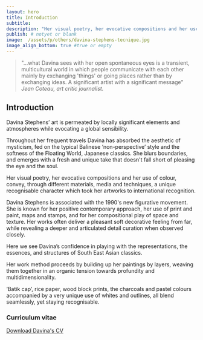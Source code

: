 ```yaml
---
layout: hero
title: Introduction
subtitle:
description: "Her visual poetry, her evocative compositions and her use of colour, convey, through different materials, media and techniques, a unique recognisable character which took her artworks to international recognition. Pop art, neo-figuration, or naïve art fall short of defining her style. Her works take on a contemporary character in her use of print and paint, maps and stamps, and in the compositional play of space and texture."
publish: # notyet or blank
image:  /assets/p/others/davina-stephens-tecnique.jpg
image_align_bottom: true #true or empty
---
```


>"...what Davina sees with her open spontaneous eyes is a transient, multicultural world in which people communicate with each other mainly by exchanging 'things' or going places rather than by exchanging ideas. A significant artist with a significant message" _Jean Coteau, art critic journalist._

## Introduction

Davina Stephens’ art is permeated by locally significant elements and atmospheres while evocating a global sensibility.

Throughout her frequent travels Davina has absorbed the aesthetic of mysticism, fed on the typical Balinese ‘non-perspective’ style and the softness of the Floating World, Japanese classics. She blurs boundaries, and  emerges with a fresh and unique take that doesn't fall short of pleasing the eye and the soul.

Her visual poetry, her evocative compositions and her use of colour, convey, through different materials, media and techniques, a unique recognisable character which took her artworks to international recognition.

Davina Stephens is associated with the 1990's new figurative movement. She is known for her positive contemporary approach, her use of print and paint, maps and stamps, and for her compositional play of space and texture. Her works often deliver a pleasant soft decorative feeling from far, while revealing a deeper and articulated detail curation when observed closely.

Here we see Davina’s confidence in playing with the representations, the essences, and structures of South East Asian classics.

Her work method proceeds by building up her paintings by layers, weaving them together in an organic tension towards profundity and multidimensionality.

‘Batik cap’, rice paper, wood block prints, the charcoals and pastel colours accompanied by a very unique use of whites and outlines, all blend seamlessly, yet staying recognisable.



### Curriculum vitae

[Download Davina's CV](https://davinastephens.com/assets/pdf/Davina-Stephens-cv.pdf)
